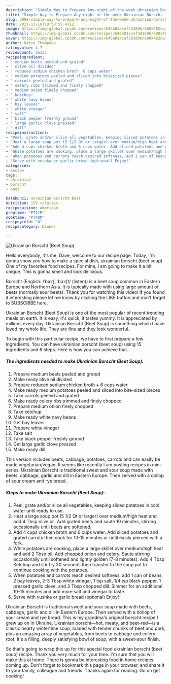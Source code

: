 ```yaml
---
description: "Simple Way to Prepare Any-night-of-the-week Ukrainian Borscht (Beet Soup)"
title: "Simple Way to Prepare Any-night-of-the-week Ukrainian Borscht (Beet Soup)"
slug: 5992-simple-way-to-prepare-any-night-of-the-week-ukrainian-borscht-beet-soup
date: 2021-11-18T19:58:59.471Z
image: https://img-global.cpcdn.com/recipes/646a81acef3d1896/680x482cq70/ukrainian-borscht-beet-soup-recipe-main-photo.jpg
thumbnail: https://img-global.cpcdn.com/recipes/646a81acef3d1896/680x482cq70/ukrainian-borscht-beet-soup-recipe-main-photo.jpg
cover: https://img-global.cpcdn.com/recipes/646a81acef3d1896/680x482cq70/ukrainian-borscht-beet-soup-recipe-main-photo.jpg
author: Katie Thompson
ratingvalue: 4.7
reviewcount: 16125
recipeingredient:
- " medium beets peeled and grated"
- " olive oil divided"
- " reduced sodium chicken broth  6 cups water"
- " medium potatoes peeled and sliced into bitesized pieces"
- " carrots peeled and grated"
- " celery ribs trimmed and finely chopped"
- " medium onion finely chopped"
- " ketchup"
- " white navy beans"
- " bay leaves"
- " white vinegar"
- " salt"
- " black pepper freshly ground"
- " large garlic clove pressed"
- " dill"
recipeinstructions:
- "Peel, grate and/or slice all vegetables, keeping sliced potatoes in cold water until ready to use."
- "Heat a large soup pot (5 1/2 Qt or larger) over medium/high heat and add 4 Tbsp olive oil. Add grated beets and sauté 10 minutes, stirring occasionally until beets are softened."
- "Add 4 cups chicken broth and 6 cups water. Add sliced potatoes and grated carrots then cook for 10-15 minutes or until easily pierced with a fork."
- "While potatoes are cooking, place a large skillet over medium/high heat and add 2 Tbsp oil. Add chopped onion and celery. Saute stirring occasionally until softened and lightly golden (7-8 minutes). Add 4 Tbsp Ketchup and stir fry 30 seconds then transfer to the soup pot to continue cooking with the potatoes."
- "When potatoes and carrots reach desired softness, add 1 can of beans, 2 bay leaves, 2-3 Tbsp white vinegar, 1 tsp salt, 1/4 tsp black pepper, 1 pressed garlic clove, and 3 Tbsp chopped dill. Simmer for an additional 10-15 minutes and add more salt and vinegar to taste."
- "Serve with vushka or garlic bread (optional) Enjoy!"
categories:
- Recipe
tags:
- ukrainian
- borscht
- beet

katakunci: ukrainian borscht beet 
nutrition: 179 calories
recipecuisine: American
preptime: "PT11M"
cooktime: "PT48M"
recipeyield: "4"
recipecategory: Dinner

---
```



![Ukrainian Borscht (Beet Soup)](https://img-global.cpcdn.com/recipes/646a81acef3d1896/680x482cq70/ukrainian-borscht-beet-soup-recipe-main-photo.jpg)

Hello everybody, it's me, Dave, welcome to our recipe page. Today, I'm gonna show you how to make a special dish, ukrainian borscht (beet soup). One of my favorites food recipes. For mine, I am going to make it a bit unique. This is gonna smell and look delicious.

Borscht (English: /ˈbɔːrʃ, ˈbɔːrʃt/ (listen)) is a beet soup common in Eastern Europe and Northern Asia. It is typically made with using large amount of beets (normally sour beets). Thank you for watching this video! If you found it interesting please let me know by clicking the LIKE button and don&#39;t forget to SUBSCRIBE here.

Ukrainian Borscht (Beet Soup) is one of the most popular of recent trending meals on earth. It is easy, it's quick, it tastes yummy. It is appreciated by millions every day. Ukrainian Borscht (Beet Soup) is something which I have loved my whole life. They are fine and they look wonderful.


To begin with this particular recipe, we have to first prepare a few ingredients. You can have ukrainian borscht (beet soup) using 15 ingredients and 6 steps. Here is how you can achieve that.

<!--inarticleads1-->

##### The ingredients needed to make Ukrainian Borscht (Beet Soup):

1. Prepare  medium beets peeled and grated
1. Make ready  olive oil divided
1. Prepare  reduced sodium chicken broth + 6 cups water
1. Make ready  medium potatoes peeled and sliced into bite-sized pieces
1. Take  carrots peeled and grated
1. Make ready  celery ribs trimmed and finely chopped
1. Prepare  medium onion finely chopped
1. Take  ketchup
1. Make ready  white navy beans
1. Get  bay leaves
1. Prepare  white vinegar
1. Take  salt
1. Take  black pepper freshly ground
1. Get  large garlic clove pressed
1. Make ready  dill


This version includes beets, cabbage, potatoes, carrots and can easily be made vegetarian/vegan. It seems like recently I am posting recipes in mini-series. Ukrainian Borscht is traditional sweet and sour soup made with beets, cabbage, garlic and dill in Eastern Europe. Then served with a dollop of sour cream and rye bread. 

<!--inarticleads2-->

##### Steps to make Ukrainian Borscht (Beet Soup):

1. Peel, grate and/or slice all vegetables, keeping sliced potatoes in cold water until ready to use.
1. Heat a large soup pot (5 1/2 Qt or larger) over medium/high heat and add 4 Tbsp olive oil. Add grated beets and sauté 10 minutes, stirring occasionally until beets are softened.
1. Add 4 cups chicken broth and 6 cups water. Add sliced potatoes and grated carrots then cook for 10-15 minutes or until easily pierced with a fork.
1. While potatoes are cooking, place a large skillet over medium/high heat and add 2 Tbsp oil. Add chopped onion and celery. Saute stirring occasionally until softened and lightly golden (7-8 minutes). Add 4 Tbsp Ketchup and stir fry 30 seconds then transfer to the soup pot to continue cooking with the potatoes.
1. When potatoes and carrots reach desired softness, add 1 can of beans, 2 bay leaves, 2-3 Tbsp white vinegar, 1 tsp salt, 1/4 tsp black pepper, 1 pressed garlic clove, and 3 Tbsp chopped dill. Simmer for an additional 10-15 minutes and add more salt and vinegar to taste.
1. Serve with vushka or garlic bread (optional) Enjoy!


Ukrainian Borscht is traditional sweet and sour soup made with beets, cabbage, garlic and dill in Eastern Europe. Then served with a dollop of sour cream and rye bread. This is my grandma&#39;s original borscht recipe I grew up on in Ukraine. Ukrainian borscht—hot, meaty, and beet-red—is a classic hearty wintertime soup, loaded with tender chunks of beef and pork, plus an amazing array of vegetables, from beets to cabbage and celery root. It&#39;s a filling, deeply satisfying bowl of soup, with a sweet-sour finish. 

So that's going to wrap this up for this special food ukrainian borscht (beet soup) recipe. Thank you very much for your time. I'm sure that you will make this at home. There is gonna be interesting food in home recipes coming up. Don't forget to bookmark this page in your browser, and share it to your family, colleague and friends. Thanks again for reading. Go on get cooking!
